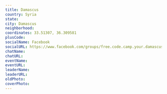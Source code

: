 ```yaml
---
title: Damascus
country: Syria
state: 
city: Damascus
neighborhood: 
coordinates: 33.51307, 36.309581
plusCode:
socialName: Facebook
socialURL: https://www.facebook.com/groups/free.code.camp.your.damascus
chatName:
chatURL:
eventName:
eventURL:
leaderName:
leaderURL:
oldPhoto: 
coverPhoto:
---
```

